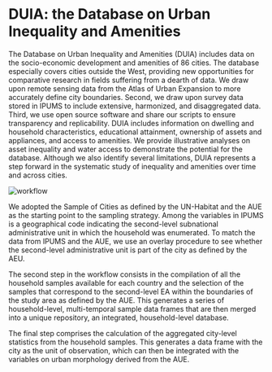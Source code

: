 # DUIA: the Database on Urban Inequality and Amenities

The Database on Urban Inequality and Amenities (DUIA) includes data on the socio-economic development and amenities of 86 cities. The database especially covers cities outside the West, providing new opportunities for comparative research in fields suffering from a dearth of data. We draw upon remote sensing data from the Atlas of Urban Expansion to more accurately define city boundaries. Second, we draw upon survey data stored in IPUMS to include extensive, harmonized, and disaggregated data. Third, we use open source software and share our scripts to ensure transparency and replicability. DUIA includes information on dwelling and household characteristics, educational attainment, ownership of assets and appliances, and access to amenities. We provide illustrative analyses on asset inequality and water access to demonstrate the potential for the database. Although we also identify several limitations, DUIA represents a step forward in the systematic study of inequality and amenities over time and across cities.

![workflow](https://user-images.githubusercontent.com/29236246/106577883-3024df80-653f-11eb-8cc8-57c1c3d08dc8.png)

We adopted the Sample of Cities as defined by the UN-Habitat and the AUE as the starting point to the sampling strategy. Among the variables in IPUMS is a geographical code indicating the second-level subnational administrative unit in which the household was enumerated. To match the data from IPUMS and the AUE, we use an overlay procedure to see whether the second-level administrative unit is part of the city as defined by the AEU.

The second step in the workflow consists in the compilation of all the household samples available for each country and the selection of the samples that correspond to the second-level EA within the boundaries of the study area as defined by the AUE. This generates a series of household-level, multi-temporal sample data frames that are then merged into a unique repository, an integrated, household-level database.

The final step comprises the calculation of the aggregated city-level statistics from the household samples. This generates a data frame with the city as the unit of observation, which can then be integrated with the variables on urban morphology derived from the AUE.
